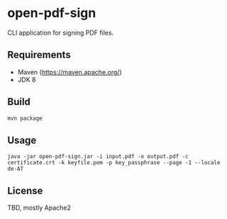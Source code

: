 # open-pdf-sign

CLI application for signing PDF files.

## Requirements
* Maven (https://maven.apache.org/)
* JDK 8

## Build

```bash
mvn package
```

## Usage

```
java -jar open-pdf-sign.jar -i input.pdf -o output.pdf -c certificate.crt -k keyfile.pem -p key_passphrase --page -1 --locale de-AT
```

## License

TBD, mostly Apache2
